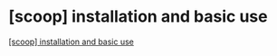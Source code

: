 # [scoop] installation and basic use
[[scoop] installation and basic use](https://aiwithcloud.com/2022/09/16/scoop_installation_and_basic_use/)
